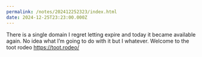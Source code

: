 ```yaml
---
permalink: /notes/202412252323/index.html
date: 2024-12-25T23:23:00.000Z
---
```


There is a single domain I regret letting expire and today it became available again. No idea what I’m going to do with it but I whatever. Welcome to the toot rodeo https://toot.rodeo/